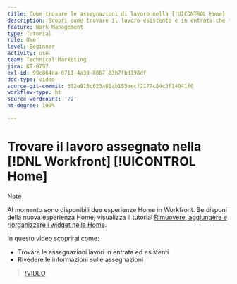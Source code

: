 ```yaml
---
title: Come trovare le assegnazioni di lavoro nella [!UICONTROL Home]
description: Scopri come trovare il lavoro esistente e in entrata che ti è stato assegnato in [!UICONTROL  ]. Rivedi quindi le informazioni sulle assegnazioni.
feature: Work Management
type: Tutorial
role: User
level: Beginner
activity: use
team: Technical Marketing
jira: KT-8797
exl-id: 99c864da-0711-4a30-8067-03b7fbd198df
doc-type: video
source-git-commit: 372e815c623a81ab155aecf2177c84c3f14041f0
workflow-type: ht
source-wordcount: '72'
ht-degree: 100%

---
```


# Trovare il lavoro assegnato nella [!DNL Workfront] [!UICONTROL Home]



>[!NOTE]
>
>Al momento sono disponibili due esperienze Home in Workfront. Se disponi della nuova esperienza Home, visualizza il tutorial [Rimuovere, aggiungere e riorganizzare i widget nella Home](/help/workfront-home/remove-add-and-rearrange-widgets.md).


In questo video scoprirai come:

* Trovare le assegnazioni lavori in entrata ed esistenti
* Rivedere le informazioni sulle assegnazioni

>[!VIDEO](https://video.tv.adobe.com/v/335098/?quality=12&learn=on)
